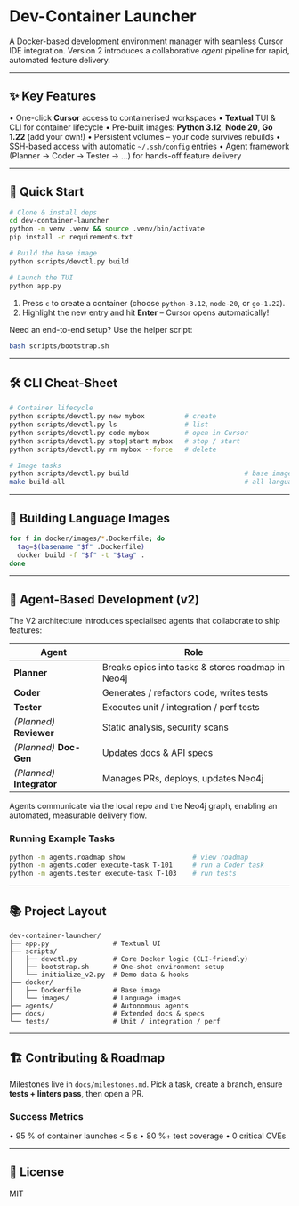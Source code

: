 # Dev-Container Launcher

A Docker-based development environment manager with seamless Cursor IDE integration.  Version 2 introduces a collaborative *agent* pipeline for rapid, automated feature delivery.

---

## ✨ Key Features

• One-click **Cursor** access to containerised workspaces
• **Textual** TUI & CLI for container lifecycle
• Pre-built images: **Python 3.12**, **Node 20**, **Go 1.22** (add your own!)
• Persistent volumes – your code survives rebuilds
• SSH-based access with automatic `~/.ssh/config` entries
• Agent framework (Planner → Coder → Tester → …​) for hands-off feature delivery

---

## 🚀 Quick Start

```bash
# Clone & install deps
cd dev-container-launcher
python -m venv .venv && source .venv/bin/activate
pip install -r requirements.txt

# Build the base image
python scripts/devctl.py build

# Launch the TUI
python app.py
```

1. Press `c` to create a container (choose `python-3.12`, `node-20`, or `go-1.22`).
2. Highlight the new entry and hit **Enter** – Cursor opens automatically!

Need an end-to-end setup? Use the helper script:

```bash
bash scripts/bootstrap.sh
```

---

## 🛠  CLI Cheat-Sheet

```bash
# Container lifecycle
python scripts/devctl.py new mybox          # create
python scripts/devctl.py ls                 # list
python scripts/devctl.py code mybox         # open in Cursor
python scripts/devctl.py stop|start mybox   # stop / start
python scripts/devctl.py rm mybox --force   # delete

# Image tasks
python scripts/devctl.py build                             # base image
make build-all                                             # all language images
```

---

## 🐳 Building Language Images

```bash
for f in docker/images/*.Dockerfile; do
  tag=$(basename "$f" .Dockerfile)
  docker build -f "$f" -t "$tag" .
done
```

---

## 🤖 Agent-Based Development (v2)

The V2 architecture introduces specialised agents that collaborate to ship features:

| Agent | Role |
|-------|------|
| **Planner** | Breaks epics into tasks & stores roadmap in Neo4j |
| **Coder**   | Generates / refactors code, writes tests |
| **Tester**  | Executes unit / integration / perf tests |
| _(Planned)_ **Reviewer** | Static analysis, security scans |
| _(Planned)_ **Doc-Gen**  | Updates docs & API specs |
| _(Planned)_ **Integrator** | Manages PRs, deploys, updates Neo4j |

Agents communicate via the local repo and the Neo4j graph, enabling an automated, measurable delivery flow.

### Running Example Tasks

```bash
python -m agents.roadmap show                 # view roadmap
python -m agents.coder execute-task T-101     # run a Coder task
python -m agents.tester execute-task T-103    # run tests
```

---

## 📚 Project Layout

```
dev-container-launcher/
├── app.py                # Textual UI
├── scripts/
│   ├── devctl.py         # Core Docker logic (CLI-friendly)
│   ├── bootstrap.sh      # One-shot environment setup
│   └── initialize_v2.py  # Demo data & hooks
├── docker/
│   ├── Dockerfile        # Base image
│   └── images/           # Language images
├── agents/               # Autonomous agents
├── docs/                 # Extended docs & specs
└── tests/                # Unit / integration / perf
```

---

## 🏗  Contributing & Roadmap

Milestones live in `docs/milestones.md`.  Pick a task, create a branch, ensure **tests + linters pass**, then open a PR.

### Success Metrics

• 95 % of container launches < 5 s  • 80 %+ test coverage  • 0 critical CVEs

---

## 📝 License

MIT
